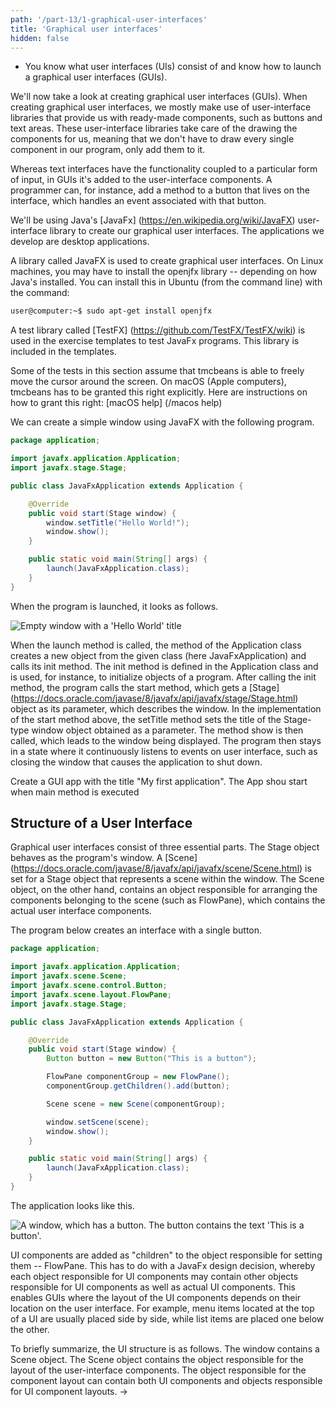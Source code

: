 ```yaml
---
path: '/part-13/1-graphical-user-interfaces'
title: 'Graphical user interfaces'
hidden: false
---
```


<!-- <text-box variant='learningObjectives' name='Oppimistavoitteet'> -->
<text-box variant='learningObjectives' name='Learning Objectives'>

<!-- - Tiedät mistä käyttöliittymät koostuvat ja osaat käynnistää graafisen käyttöliittymän. -->
- You know what user interfaces (UIs) consist of and know how to launch a graphical user interfaces (GUIs).

</text-box>


<!-- Tutustutaan seuraavaksi graafisten käyttöliittymien luomiseen. Graafisia käyttöliittymiä luodessa hyödynnämme ensisijaisesti käyttöliittymäkirjastoja, jotka tarjoavat valmiita komponentteja kuten nappeja ja tekstikenttiä. Käyttöliittymäkirjastot hoitavat komponenttien piirtämisen puolestamme, eli meidän ei tarvitse piirtää jokaista käyttöliittymässä olevaa komponenttia ohjelmassamme -- riittää, että komponentit lisätään ohjelmaan.

Siinä missä tekstikäyttöliittymissä toiminnallisuus kytketään tietyn muotoiseen syötteeseen, graafisissa käyttöliittymissä toiminnallisuus lisätään käyttöliittymäkomponentteihin. Ohjelmoija esimerkiksi lisää käyttöliittymässä olevaan buttonin metodin, joka käsittelee napin painallukseen liittyvän tapahtuman.

Käytämme graafisten käyttöliittymien luomiseen Javan [JavaFx](https://en.wikipedia.org/wiki/JavaFX) käyttöliittymäkirjastoa. Toteuttamamme sovellukset ovat työpöytäsovelluksia. -->

We'll now take a look at creating graphical user interfaces (GUIs). When creating graphical user interfaces, we mostly make use of user-interface libraries that provide us with ready-made components, such as buttons and text areas. These user-interface libraries take care of the drawing the components for us, meaning that we don't have to draw every single component in our program, only add them to it.

Whereas text interfaces have the functionality coupled to a particular form of input, in GUIs it's added to the user-interface components. A programmer can, for instance, add a method to a button that lives on the interface, which handles an event associated with that button.

We'll be using Java's [JavaFx] (https://en.wikipedia.org/wiki/JavaFX) user-interface library to create our graphical user interfaces. The applications we develop are desktop applications.
<br/>

<!-- <text-box variant='hint' name='Graafiset käyttöliittymät ja tarvittavat kirjastot'> -->
<text-box variant='hint' name='Graphical User Interfaces and Required Libraries'>

<!-- Graafisten käyttöliittymien luomiseen käytetään JavaFX-nimistä kirjastoa. Linux-koneilla joudut -- riippuen Javan asennuksesta -- asentamaan myös openjfx-kirjaston. Tämän asentaminen onnistuu Ubuntussa (komentoriviltä) komennolla: -->
A library called JavaFX is used to create graphical user interfaces. On Linux machines, you may have to install the openjfx library -- depending on how Java's installed. You can install this in Ubuntu (from the command line) with the command:

<!-- ```bash
user@kone:~$ sudo apt-get install openjfx
``` -->
```bash
user@computer:~$ sudo apt-get install openjfx
```

<!-- Tehtäväpohjissa käytetään JavaFx-ohjelmien testaamiseen [TestFX](https://github.com/TestFX/TestFX/wiki)-nimistä apukirjastoa. Kirjasto tulee tehtäväpohjien mukana. -->
A test library called [TestFX] (https://github.com/TestFX/TestFX/wiki) is used in the exercise templates to test JavaFx programs. This library is included in the templates.

</text-box>

<!-- <text-box variant='hint' name='Tarvittavat oikeudet macOS:lla tehtävien testeihin'> -->
<text-box variant='hint' name='Required Rights on macOS for Exercise Tests'>

<!-- Tämän osan tehtävissä osa testeistä odottaa, että tmcbeans saa vapaasti liikuttaa kursoria näytöllä. macOS-käyttöjärjestelmällä (Apple-tietokoneet) tähän tarvitsee antaa erikseen tmcbeansille oikeus. Täältä löytyy ohjeet, miten oikeus myönnetään: [macOS ohjeet](/macos-ohjeet) -->

Some of the tests in this section assume that tmcbeans is able to freely move the cursor around the screen. On macOS (Apple computers), tmcbeans has to be granted this right explicitly. Here are instructions on how to grant this right: [macOS help] (/macos help)

</text-box>

<!-- Yksinkertaisen ikkunan luominen onnistuu JavaFX:n avulla seuraavanlaisella ohjelmalla. -->
We can create a simple window using JavaFX with the following program.

<!-- ```java
package sovellus;

import javafx.application.Application;
import javafx.stage.Stage;

public class JavaFxApplication extends Application {

    @Override
    public void start(Stage window) {
        window.setTitle("Hello World!");
        window.show();
    }

    public static void main(String[] args) {
        launch(JavaFxApplication.class);
    }
}
``` -->
```java
package application;

import javafx.application.Application;
import javafx.stage.Stage;

public class JavaFxApplication extends Application {

    @Override
    public void start(Stage window) {
        window.setTitle("Hello World!");
        window.show();
    }

    public static void main(String[] args) {
        launch(JavaFxApplication.class);
    }
}
```


<!-- Kun ohjelman käynnistää, sovellus näyttää seuraavalta. -->
When the program is launched, it looks as follows.

<!-- <img src="../img/material/gui-helloworld.png" alt="Tyhjä ikkuna, jonka otsikko on 'Hei Maailma!'"/> -->
<img src="../img/material/gui-helloworld.png" alt="Empty window with a 'Hello World' title"/>

When the launch method is called, the method of the Application class creates a new object from the given class (here JavaFxApplication) and calls its init method. The init method is defined in the Application class and is used, for instance, to initialize objects of a program. After calling the init method, the program calls the start method, which gets a [Stage] (https://docs.oracle.com/javase/8/javafx/api/javafx/stage/Stage.html) object as its parameter, which describes the window. In the implementation of the start method above, the setTitle method sets the title of the Stage-type window object obtained as a parameter. The method show is then called, which leads to the window being displayed. The program then stays in a state where it continuously listens to events on user interface, such as closing the window that causes the application to shut down.

<programming-exercise name='My first application' tmcname='part13-Part13_01.MyFirstApplication'>

<!-- Luo tehtäväpohjassa olevaan luokkaan graafinen käyttöliittymä, jonka otsikkona on "Sovellukseni". Sovelluksen tulee käynnistyä kun main-metodi suoritetaan. -->

Create a GUI app with the title "My first application". The App shou start when main method is executed

</programming-exercise>


<!-- ## Käyttöliittymän rakenne -->
## Structure of a User Interface

<!-- Graafiset käyttöliittymät koostuvat oleellisesti kolmesta osasta. Stage-olio toimii ohjelman ikkunana. Stage-oliolle asetetaan [Scene](https://docs.oracle.com/javase/8/javafx/api/javafx/scene/Scene.html)-olio, joka kuvastaa ikkunassa olevaa näkymää. Scene-olio taas sisältää näkymään liittyvien komponenttien asettelusta vastaavan olion (esim. FlowPane), joka taas sisältää konkreettiset käyttöliittymäkomponentit.

Alla oleva ohjelma luo käyttöliittymän, jossa on yksittäinen nappi. -->

Graphical user interfaces consist of three essential parts. The Stage object behaves as the program's window. A [Scene] (https://docs.oracle.com/javase/8/javafx/api/javafx/scene/Scene.html) is set for a Stage object that represents a scene within the window. The Scene object, on the other hand, contains an object responsible for arranging the components belonging to the scene (such as FlowPane), which contains the actual user interface components.

The program below creates an interface with a single button.
<!--
```java
package sovellus;

import javafx.application.Application;
import javafx.scene.Scene;
import javafx.scene.control.Button;
import javafx.scene.layout.FlowPane;
import javafx.stage.Stage;

public class JavaFxApplication extends Application {

    @Override
    public void start(Stage window) {
        Button button = new Button("This is a button");

        FlowPane componentGroup = new FlowPane();
        componentGroup.getChildren().add(button);

        Scene view = new Scene(componentGroup);

        window.setScene(view);
        window.show();
    }

    public static void main(String[] args) {
        launch(JavaFxApplication.class);
    }
}
``` -->

```java
package application;

import javafx.application.Application;
import javafx.scene.Scene;
import javafx.scene.control.Button;
import javafx.scene.layout.FlowPane;
import javafx.stage.Stage;

public class JavaFxApplication extends Application {

    @Override
    public void start(Stage window) {
        Button button = new Button("This is a button");

        FlowPane componentGroup = new FlowPane();
        componentGroup.getChildren().add(button);

        Scene scene = new Scene(componentGroup);

        window.setScene(scene);
        window.show();
    }

    public static void main(String[] args) {
        launch(JavaFxApplication.class);
    }
}
```

<!-- Sovellus näyttää seuraavalta. -->
The application looks like this.
<!--
<img src="../img/material/gui-nappi.png" alt="Ikkuna, jossa on nappi. Napissa on teksti 'Tämä on nappi'."/> -->

<img src="../img/material/gui-nappi.png" alt="A window, which has a button. The button contains the text 'This is a button'."/>


<!-- Käyttöliittymäkomponentit lisätään niiden asettelusta vastaavan olion -- edellä FlowPane -- "lapsiksi". Tämä liittyy JavaFx:n suunnittelussa tehtyyn päätökseen, missä jokainen käyttöliittymäkomponenttien asetteluun käytettävä olio voi sisältää muita käyttöliittymäkomponenttien asetteluun käytettäviä olioita sekä käyttöliittymäkomponentteja. Tämä mahdollistaa graafiset käyttöliittymät, joissa käyttöliittymäkomponenttien asettelutapa riippuu niiden paikasta käyttöliittymässä. Esimerkiksi käyttöliittymässä ylhäällä olevan valikon vaihtoehdot asetetaan yleensä vierekkäin, kun taas listattavat asiat allekkain.


Käyttöliittymän rakenne on siis lyhyesti seuraava. Ikkuna sisältää Scene-olion. Scene-olio sisältää käyttöliittymäkomponenttien asettelusta vastaavan olion. Käyttöliittymäkomponenttien asettelusta vastaava olio voi sisältää sekä käyttöliitymäkomponentteja, että käyttöliittymäkomponenttien asettelusta vastaavia olioita. -->

UI components are added as "children" to the object responsible for setting them -- FlowPane. This has to do with a JavaFx design decision, whereby each object responsible for UI components may contain other objects responsible for UI components as well as actual UI components. This enables GUIs where the layout of the UI components depends on their location on the user interface. For example, menu items located at the top of a UI are usually placed side by side, while list items are placed one below the other.


To briefly summarize, the UI structure is as follows. The window contains a Scene object. The Scene object contains the object responsible for the layout of the user-interface components. The object responsible for the component layout can contain both UI components and objects responsible for UI component layouts. ->